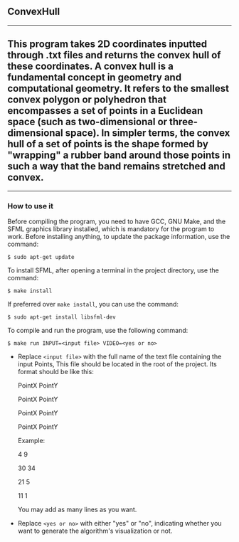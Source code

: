 ## **ConvexHull**
---
This program takes 2D coordinates inputted through .txt files and returns the convex hull of these coordinates.
A convex hull is a fundamental concept in geometry and computational geometry. It refers to the smallest convex polygon or polyhedron that encompasses a set of points in a Euclidean space (such as two-dimensional or three-dimensional space). In simpler terms, the convex hull of a set of points is the shape formed by "wrapping" a rubber band around those points in such a way that the band remains stretched and convex.
---
---
### How to use it
Before compiling the program, you need to have GCC, GNU Make, and the SFML graphics library installed, which is mandatory for the program to work. Before installing anything, to update the package information, use the command:

    $ sudo apt-get update
To install SFML, after opening a terminal in the project directory, use the command:

    $ make install
If preferred over `make install`, you can use the command:

    $ sudo apt-get install libsfml-dev
To compile and run the program, use the following command:

    $ make run INPUT=<input file> VIDEO=<yes or no>
- Replace `<input file>` with the full name of the text file containing the input Points, This file should be located in the root of the project. Its format should be like this:
  
  PointX PointY
  
  PointX PointY
  
  PointX PointY
  
  PointX PointY
  

  Example:
  
  4 9
  
  30 34
  
  21 5
  
  11 1
  

  You may add as many lines as you want.
- Replace `<yes or no>` with either "yes" or "no", indicating whether you want to generate the algorithm's visualization or not.
